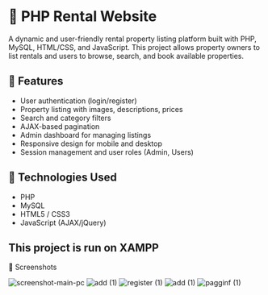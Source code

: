 # 🏡 PHP Rental Website

A dynamic and user-friendly rental property listing platform built with PHP, MySQL, HTML/CSS, and JavaScript. This project allows property owners to list rentals and users to browse, search, and book available properties.

## 🚀 Features

- User authentication (login/register)
- Property listing with images, descriptions, prices
- Search and category filters
- AJAX-based pagination
- Admin dashboard for managing listings
- Responsive design for mobile and desktop
- Session management and user roles (Admin, Users)

## 🧰 Technologies Used

- PHP
- MySQL
- HTML5 / CSS3
- JavaScript (AJAX/jQuery)

## This project is run on XAMPP

📸 Screenshots

![screenshot-main-pc](https://github.com/user-attachments/assets/8f63c06f-d447-4468-8ecf-04158195e8ea)
![add (1)](https://github.com/user-attachments/assets/94303e38-e545-483e-bf0f-ffe882d556a6)
![register (1)](https://github.com/user-attachments/assets/c70dbd18-8ddc-4259-b680-de806e50a263)
![add (1)](https://github.com/user-attachments/assets/a652965c-d2ee-4b15-83f6-1953780a5d45)
![pagginf (1)](https://github.com/user-attachments/assets/af59c874-4d0c-48ce-8935-29f94a3b7aa1)



